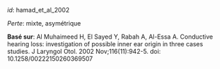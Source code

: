 _id_: hamad_et_al_2002

_Perte_: mixte, asymétrique

__Basé sur__: Al Muhaimeed H, El Sayed Y, Rabah A, Al-Essa A. Conductive hearing loss: investigation of possible inner ear origin in three cases studies. J Laryngol Otol. 2002 Nov;116(11):942-5. doi: 10.1258/00222150260369507
